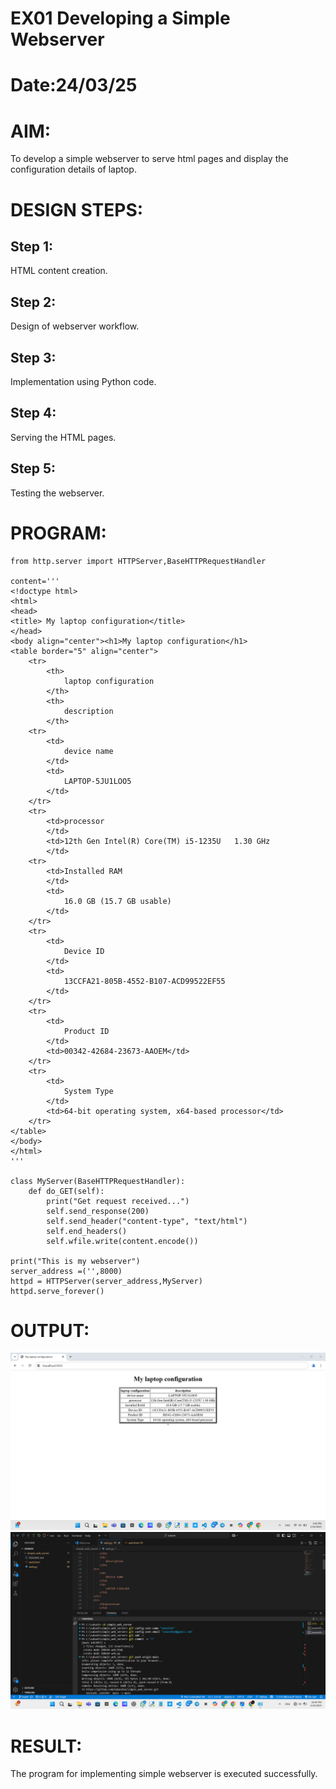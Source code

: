 # EX01 Developing a Simple Webserver

# Date:24/03/25
# AIM:
To develop a simple webserver to serve html pages and display the configuration details of laptop.

# DESIGN STEPS:
## Step 1:
HTML content creation.

## Step 2:
Design of webserver workflow.

## Step 3:
Implementation using Python code.

## Step 4:
Serving the HTML pages.

## Step 5:
Testing the webserver.

# PROGRAM:
```
from http.server import HTTPServer,BaseHTTPRequestHandler

content='''
<!doctype html>
<html>
<head>
<title> My laptop configuration</title>
</head>
<body align="center"><h1>My laptop configuration</h1>
<table border="5" align="center">
    <tr>
        <th>
            laptop configuration
        </th>
        <th>
            description
        </th>
    <tr>
        <td>
            device name
        </td>
        <td>
            LAPTOP-5JU1LOO5
        </td>
    </tr>
    <tr>
        <td>processor
        </td>
        <td>12th Gen Intel(R) Core(TM) i5-1235U   1.30 GHz
        </td>
    <tr>
        <td>Installed RAM
        </td>
        <td>
            16.0 GB (15.7 GB usable)
        </td>
    </tr>
    <tr>
        <td>
            Device ID
        </td>
        <td>
            13CCFA21-805B-4552-B107-ACD99522EF55
        </td>
    </tr>
    <tr>
        <td>
            Product ID
        </td>
        <td>00342-42684-23673-AAOEM</td>
    </tr>
    <tr>
        <td>
            System Type
        </td>
        <td>64-bit operating system, x64-based processor</td>
    </tr>
</table>
</body>
</html>
'''

class MyServer(BaseHTTPRequestHandler):
    def do_GET(self):
        print("Get request received...")
        self.send_response(200) 
        self.send_header("content-type", "text/html")       
        self.end_headers()
        self.wfile.write(content.encode())

print("This is my webserver") 
server_address =('',8000)
httpd = HTTPServer(server_address,MyServer)
httpd.serve_forever()
```
# OUTPUT:
![alt text](<Screenshot 2025-03-24 154806.png>)
![alt text](<Screenshot 2025-03-24 224844.png>)
# RESULT:
The program for implementing simple webserver is executed successfully.
